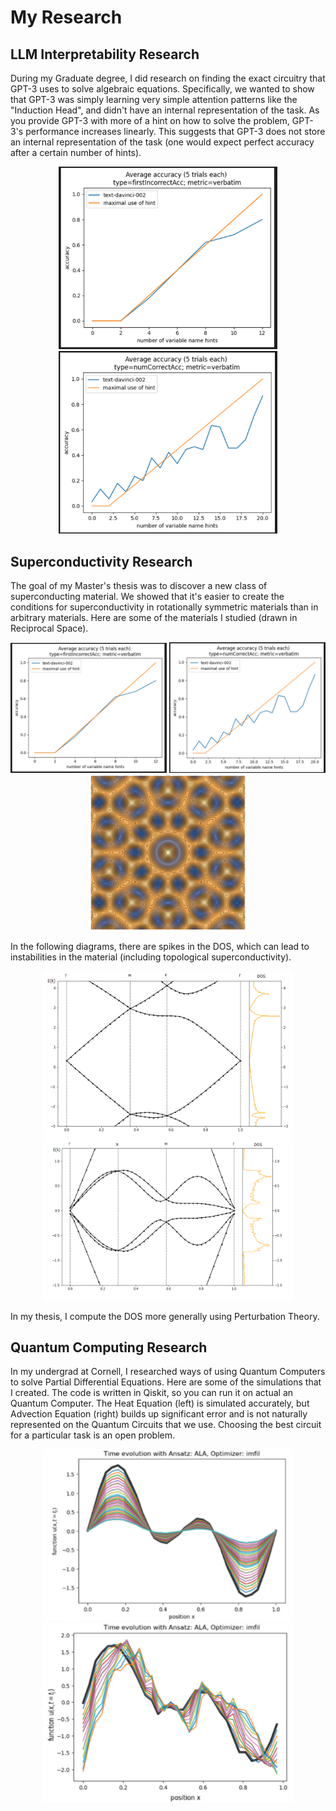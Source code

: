 

# My Research



## LLM Interpretability Research

During my Graduate degree, I did research on finding the exact circuitry that GPT-3 uses to solve algebraic equations. Specifically, we wanted to show that GPT-3 was simply learning very simple attention patterns like the "Induction Head", and didn't have an internal representation of the task. 
As you provide GPT-3 with more of a hint on how to solve the problem, GPT-3's performance increases linearly. This suggests that GPT-3 does not store an internal representation of the task (one would expect perfect accuracy after a certain number of hints).


<p align="center">
<img src="/images/8.png" alt="gpt linear 1" width="350"/>
<img src="/images/10.png" alt="gpt linear 2" width="350"/>
</p>

## Superconductivity Research


The goal of my Master's thesis was to discover a new class of superconducting material. We showed that it's easier to create the conditions for superconductivity in rotationally symmetric materials than in arbitrary materials. 
Here are some of the materials I studied (drawn in Reciprocal Space).

<p align="center">
<img src="/images/2.png" alt="4 fold mat" width="250"/>
<img src="/images/3.png" alt="6 fold mat" width="250"/>
<img src="/images/4.png" alt="10 fold mat" width="250"/>
</p>



In the following diagrams, there are spikes in the DOS, which can lead to instabilities in the material (including topological superconductivity).

<p align="center">
<img src="/images/5.png" alt="4 fold band" width="400"/>
<img src="/images/6.png" alt="6 fold band" width="400"/>
<!-- <img src="/images/7.png" alt="10 fold band" width="500"/> -->
</p>


In my thesis, I compute the DOS more generally using Perturbation Theory.



## Quantum Computing Research


In my undergrad at Cornell, I researched ways of using Quantum Computers to solve Partial Differential Equations. Here are some of the simulations that I created. The code is written in Qiskit, so you can run it on actual an Quantum Computer. The Heat Equation (left) is simulated accurately, but Advection Equation (right) builds up significant error and is not naturally represented on the Quantum Circuits that we use. Choosing the best circuit for a particular task is an open problem.

<p align="center">
<img src="/images/0.png" alt="4 fold band" width="400"/>
<img src="/images/1.png" alt="6 fold band" width="400"/>
</p>


